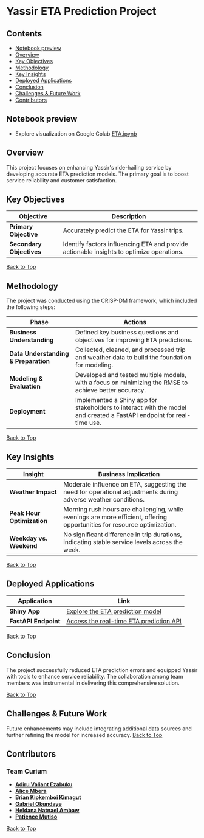 # **Yassir ETA Prediction Project**

## Contents

- [Notebook preview](#preview)
- [Overview](#overview)
- [Key Objectives](#key-objectives)
- [Methodology](#methodology)
- [Key Insights](#key-insights)
- [Deployed Applications](#deployed-applications)
- [Conclusion](#conclusion)
- [Challenges & Future Work](#challenges--future-work)
- [Contributors](#contributors)

## Notebook preview

- Explore visualization on Google Colab [ETA.ipynb](https://colab.research.google.com/drive/1cqx0GfZikrG0wSBtvn7sEzrfwmo8H67b#scrollTo=QaXeP7oiXnaQ)

## Overview

This project focuses on enhancing Yassir's ride-hailing service by developing accurate ETA prediction models. The primary goal is to boost service reliability and customer satisfaction.

## Key Objectives

| **Objective**          | **Description**                                                                                 |
|------------------------|-------------------------------------------------------------------------------------------------|
| **Primary Objective**  | Accurately predict the ETA for Yassir trips.                                                    |
| **Secondary Objectives** | Identify factors influencing ETA and provide actionable insights to optimize operations.       |

[Back to Top](#contents)

## Methodology

The project was conducted using the CRISP-DM framework, which included the following steps:

| **Phase**               | **Actions**                                                                                                          |
|-------------------------|----------------------------------------------------------------------------------------------------------------------|
| **Business Understanding** | Defined key business questions and objectives for improving ETA predictions.                                       |
| **Data Understanding & Preparation** | Collected, cleaned, and processed trip and weather data to build the foundation for modeling.             |
| **Modeling & Evaluation** | Developed and tested multiple models, with a focus on minimizing the RMSE to achieve better accuracy.               |
| **Deployment**          | Implemented a Shiny app for stakeholders to interact with the model and created a FastAPI endpoint for real-time use. |

[Back to Top](#contents)

## Key Insights

| **Insight**                | **Business Implication**                                                                                         |
|----------------------------|------------------------------------------------------------------------------------------------------------------|
| **Weather Impact**         | Moderate influence on ETA, suggesting the need for operational adjustments during adverse weather conditions.     |
| **Peak Hour Optimization** | Morning rush hours are challenging, while evenings are more efficient, offering opportunities for resource optimization. |
| **Weekday vs. Weekend**    | No significant difference in trip durations, indicating stable service levels across the week.                   |

[Back to Top](#contents)

## Deployed Applications

| **Application**             | **Link**                                                                                      |
|-----------------------------|-----------------------------------------------------------------------------------------------|
| **Shiny App**               | [Explore the ETA prediction model](https://gabcares.shinyapps.io/yassir-eta-data-app/)                                                         |
| **FastAPI Endpoint**        | [Access the real-time ETA prediction API](https://gabcares-yassir-eta-api.hf.space/docs#)                                                  |

[Back to Top](#contents)

## Conclusion

The project successfully reduced ETA prediction errors and equipped Yassir with tools to enhance service reliability. The collaboration among team members was instrumental in delivering this comprehensive solution.

[Back to Top](#contents)

## Challenges & Future Work

Future enhancements may include integrating additional data sources and further refining the model for increased accuracy.
[Back to Top](#contents)

## Contributors

### Team Curium

- [**Adiru Valiant Ezabuku**](https://github.com/valiantezabuku)
- [**Alice Mbera**](https://github.com/alicembera)
- [**Brian Kipkemboi Kimagut**](https://github.com/Kimagut)
- [**Gabriel Okundaye**](https://github.com/D0nG4667)
- [**Heldana Natnael Ambaw**](https://github.com/heldana30)
- [**Patience Mutiso**](https://github.com/MumoMutiso)

[Back to Top](#contents)
